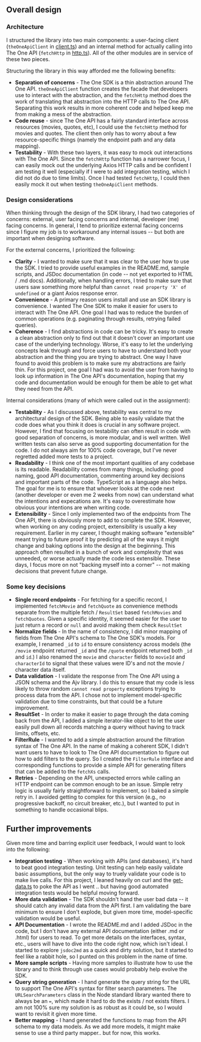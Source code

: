 ## Overall design

### Architecture

I structured the library into two main components: a user-facing client (`theOneApiClient` in [client.ts](src/client.ts)) and an internal method for actually calling into The One API (`fetchHttp` in [http.ts](src/http.ts)). All of the other modules are in service of these two pieces.

Structuring the library in this way afforded me the following benefits:

- **Separation of concerns** - The One SDK is a thin abstraction around The One API. `theOneApiClient` function creates the facade that developers use to interact with the abstraction, and the `fetchHttp` method does the work of translating that abstraction into the HTTP calls to The One API. Separating this work results in more coherent code and helped keep me from making a mess of the abstraction.
- **Code reuse** - since The One API has a fairly standard interface across resources (movies, quotes, etc), I could use the `fetchHttp` method for movies and quotes. The client then only has to worry about a few resource-specific things (namely the endpoint path and any data mapping).
- **Testability** - With these two layers, it was easy to mock out interactions with The One API. Since the `fetchHttp` function has a narrower focus, I can easily mock out the underlying Axios HTTP calls and be confident I am testing it well (especially if I were to add integration testing, which I did not do due to time limits). Once I had tested `fetchHttp`, I could then easily mock it out when testing `theOneApiClient` methods.

### Design considerations

When thinking through the design of the SDK library, I had two categories of concerns: external, user facing concerns and internal, developer (me) facing concerns. In general, I tend to prioritize external facing concerns since I figure my job is to workaround any internal issues -- but both are important when designing software.

For the external concerns, I prioritized the following:

- **Clarity** - I wanted to make sure that it was clear to the user how to use the SDK. I tried to provide useful examples in the README.md, sample scripts, and JSDoc documentation (in code -- not yet exported to HTML / .md docs). Additionally, when handling errors, I tried to make sure that users saw something more helpful than `cannot read property 'X' of undefined` or a giant Axios response error.
- **Convenience** - A primary reason users install and use an SDK library is convenience. I wanted The One SDK to make it easier for users to interact with The One API. One goal I had was to reduce the burden of common operations (e.g. paginating through results, retrying failed queries).
- **Coherence** - I find abstractions in code can be tricky. It's easy to create a clean abstraction only to find out that it doesn't cover an important use case of the underlying technology. Worse, it's easy to let the underlying concepts leak through and force users to have to understand both your abstraction and the thing you are trying to abstract. One way I have found to avoid this problem is to make sure my abstractions are fairly thin. For this project, one goal I had was to avoid the user from having to look up information in The One API's documentation, hoping that my code and documentation would be enough for them be able to get what they need from the API.

Internal considerations (many of which were called out in the assignment):

- **Testability** - As I discussed above, testability was central to my architectural design of the SDK. Being able to easily validate that the code does what you think it does is crucial in any software project. However, I find that focusing on testability can often result in code with good separation of concerns, is more modular, and is well written. Well written tests can also serve as good supporting documentation for the code. I do not always aim for 100% code coverage, but I've never regretted added more tests to a project.
- **Readability** - I think one of the most important qualities of any codebase is its readable. Readability comes from many things, including: good naming, good API documentation, commenting around key decisions and important parts of the code. TypeScript as a language also helps. The goal for me is to ensure that whoever looks at the code next (another developer or even me 2 weeks from now) can understand what the intentions and expecations are. It's easy to overestimate how obvious your intentions are when writing code.
- **Extensibility** - Since I only implemented two of the endpoints from The One API, there is obviously more to add to complete the SDK. However, when working on any coding project, extensibility is usually a key requirement. Earlier in my career, I thought making software "extensible" meant trying to future proof it by predicting all of the ways it might change and baking options into the design at the beginning. This approach often resulted in a bunch of work and complexity that was unneeded, or worse actually made the code less extensible. These days, I focus more on not "backing myself into a corner" -- not making decisions that prevent future change.

### Some key decisions

- **Single record endpoints** - For fetching for a specific record, I implemented `fetchMovie` and `fetchQuote` as convenience methods separate from the multiple fetch / `ResultSet` based `fetchMovies` and `fetchQuotes`. Given a specific identity, it seemed easier for the user to just return a record or `null` and avoid making them check `ResultSet`
- **Normalize fields** - In the name of consistency, I did minor mapping of fields from The One API's schema to The One SDK's models. For example, I renamed `_id` to `id` to ensure consistency across models (the `/movie` endpoint returned `_id` and the `/quote` endpoint returned both `_id` and `id`.) I also renamed the `movie` and `character` fields to `movieId` and `characterId` to signal that these values were ID's and not the movie / character data itself.
- **Data validation** - I validate the response from The One API using a JSON schema and the Ajv library. I do this to ensure that my code is less likely to throw random `cannot read property` exceptions trying to process data from the API. I chose not to implement model-specific validation due to time constraints, but that could be a future improvement.
- **ResultSet** - In order to make it easier to page through the data coming back from the API, I added a simple iterator-like object to let the user easily pull down all records matching a query without having to track limits, offsets, etc.
- **FilterRule** - I wanted to add a simple abstraction around the filtration syntax of The One API. In the name of making a coherent SDK, I didn't want users to have to look to The One API documentation to figure out how to add filters to the query. So I created the `FilterRule` interface and corresponding functions to provide a simple API for generating filters that can be added to the `fetchXs` calls.
- **Retries** - Depending on the API, unexpected errors while calling an HTTP endpoint can be common enough to be an issue. Simple retry logic is usually fairly straightforward to implement, so I baked a simple retry in. I avoided getting to complex for this version (e.g., no progressive backoff, no circuit breaker, etc.), but I wanted to put in something to handle occasional blips.

## Further improvements

Given more time and barring explicit user feedback, I would want to look into the following:

- **Integration testing** - When working with APIs (and databases), it's hard to beat good integration testing. Unit testing can help easily validate basic assumptions, but the only way to truely validate your code is to make live calls. For this project, I leaned heavily on curl and the [get-data.ts](samples/get-data.ts) to poke the API as I went .. but having good automated integration tests would be helpful moving forward.
- **More data validation** - The SDK shouldn't hand the user bad data -- it should catch any invalid data from the API first. I am validating the bare minimum to ensure I don't explode, but given more time, model-specific validation would be useful.
- **API Documentation** - I wrote the README.md and I added JSDoc in the code, but I don't have any external API documentation (either .md or .html) for users to read. To get more details on the interfaces, syntax, etc., users will have to dive into the code right now, which isn't ideal. I started to explore `jsdoc2md` as a quick and dirty solution, but it started to feel like a rabbit hole, so I punted on this problem in the name of time.
- **More sample scripts** - Having more samples to illustrate how to use the library and to think through use cases would probably help evolve the SDK.
- **Query string generation** - I hand generate the query string for the URL to support The One API's syntax for filter search parameters. The `URLSearchParameters` class in the Node standard library wanted there to always be an `=`, which made it hard to do the exists / not exists filters. I am not 100% sure my solution is as robust as it could be, so I would want to revisit it given more time.
- **Better mapping** - I hand generated the functions to map from the API schema to my data models. As we add more models, it might make sense to use a third party mapper.. but for now, this works.
